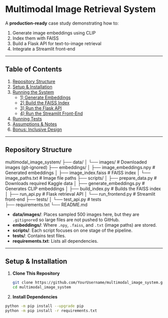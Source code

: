 # Multimodal Image Retrieval System

A **production-ready** case study demonstrating how to:
1. Generate image embeddings using CLIP  
2. Index them with FAISS  
3. Build a Flask API for text-to-image retrieval  
4. Integrate a Streamlit front-end

---

## Table of Contents
1. [Repository Structure](#repository-structure)  
2. [Setup & Installation](#setup--installation)  
3. [Running the System](#running-the-system)  
   - [1) Generate Embeddings](#1-generate-embeddings)  
   - [2) Build the FAISS Index](#2-build-the-faiss-index)  
   - [3) Run the Flask API](#3-run-the-flask-api)  
   - [4) Run the Streamlit Front-End](#4-run-the-streamlit-front-end)  
4. [Running Tests](#running-tests)  
5. [Assumptions & Notes](#assumptions--notes)  
6. [Bonus: Inclusive Design](#bonus-inclusive-design)

---

## Repository Structure

multimodal_image_system/
├── data/
│   └── images/         		# Downloaded images (git-ignored)
├── embeddings/
│   ├── image_embeddings.npy		# Generated embeddings
│   ├── image_index.faiss		# FAISS index
│   └── image_paths.txt			# Image file paths
├── scripts/
│   ├── prepare_data.py        		# Downloads required Kaggle data
│   ├── generate_embeddings.py		# Generates CLIP embeddings
│   ├── build_index.py			# Builds the FAISS index
│   ├── run_api.py            		# Flask retrieval API
│   └── run_frontend.py       		# Streamlit front-end
├── tests/
│   └── test_api.py 			# tests          
├── requirements.txt
└── README.md


- **data/images/**: Places sampled 500 images here, but they are `.gitignore`d so large files are not pushed to GitHub.
- **embeddings/**: Where `.npy`, `.faiss`, and `.txt` (image paths) are stored.
- **scripts/**: Each script focuses on one stage of the pipeline.
- **tests/**: Contains test files.
- **requirements.txt**: Lists all dependencies.


---

## Setup & Installation

1. **Clone This Repository**

   ```bash
   git clone https://github.com/YourUsername/multimodal_image_system.git
   cd multimodal_image_system


2. **Install Dependencies**

```bash
python -m pip install --upgrade pip
python -m pip install -r requirements.txt















